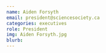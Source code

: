```yaml
---
name: Aiden Forsyth
email: president@sciencesociety.ca
categories: executives
role: President
img: Aiden Forsyth.jpg
blurb:
---
```

